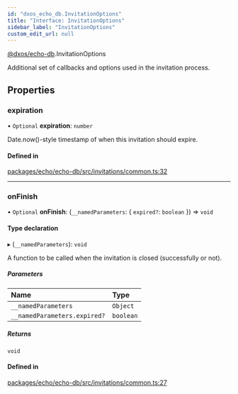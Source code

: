 ```yaml
---
id: "dxos_echo_db.InvitationOptions"
title: "Interface: InvitationOptions"
sidebar_label: "InvitationOptions"
custom_edit_url: null
---
```


[@dxos/echo-db](../modules/dxos_echo_db.md).InvitationOptions

Additional set of callbacks and options used in the invitation process.

## Properties

### expiration

• `Optional` **expiration**: `number`

Date.now()-style timestamp of when this invitation should expire.

#### Defined in

[packages/echo/echo-db/src/invitations/common.ts:32](https://github.com/dxos/protocols/blob/c793f0fed/packages/echo/echo-db/src/invitations/common.ts#L32)

___

### onFinish

• `Optional` **onFinish**: (`__namedParameters`: { `expired?`: `boolean`  }) => `void`

#### Type declaration

▸ (`__namedParameters`): `void`

A function to be called when the invitation is closed (successfully or not).

##### Parameters

| Name | Type |
| :------ | :------ |
| `__namedParameters` | `Object` |
| `__namedParameters.expired?` | `boolean` |

##### Returns

`void`

#### Defined in

[packages/echo/echo-db/src/invitations/common.ts:27](https://github.com/dxos/protocols/blob/c793f0fed/packages/echo/echo-db/src/invitations/common.ts#L27)
